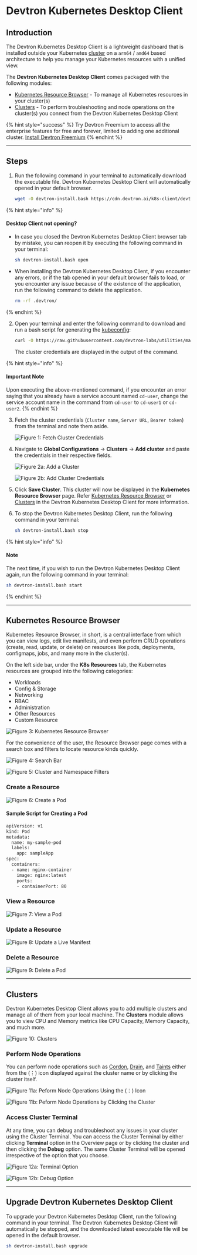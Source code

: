 # Devtron Kubernetes Desktop Client

## Introduction

The Devtron Kubernetes Desktop Client is a lightweight dashboard that is installed outside your Kubernetes [cluster](resources/glossary.md#cluster) on a `arm64` / `amd64` based architecture to help you manage your Kubernetes resources with a unified view.

The **Devtron Kubernetes Desktop Client** comes packaged with the following modules:

* [Kubernetes Resource Browser](install-devtron-kubernetes-client.md#kubernetes-resource-browser) - To manage all Kubernetes resources in your cluster(s)
* [Clusters](install-devtron-kubernetes-client.md#clusters) - To perform troubleshooting and node operations on the cluster(s) you connect from the Devtron Kubernetes Desktop Client

{% hint style="success" %}
Try Devtron Freemium to access all the enterprise features for free and forever, limited to adding one additional cluster. [Install Devtron Freemium](https://license.devtron.ai/dashboard)
{% endhint %}

***

## Steps

1.  Run the following command in your terminal to automatically download the executable file. Devtron Kubernetes Desktop Client will automatically opened in your default browser.

    ```bash
    wget -O devtron-install.bash https://cdn.devtron.ai/k8s-client/devtron-install.bash && [ -f devtron-install.bash ] && sh devtron-install.bash start
    ```

{% hint style="info" %}
#### Desktop Client not opening?

*   In case you closed the Devtron Kubernetes Desktop Client browser tab by mistake, you can reopen it by executing the following command in your terminal:

    ```bash
    sh devtron-install.bash open 
    ```
*   When installing the Devtron Kubernetes Desktop Client, if you encounter any errors, or if the tab opened in your default browser fails to load, or you encounter any issue because of the existence of the application, run the following command to delete the application.

    ```bash
    rm -rf .devtron/ 
    ```
{% endhint %}

2.  Open your terminal and enter the following command to download and run a bash script for generating the [kubeconfig](https://kubernetes.io/docs/tasks/access-application-cluster/configure-access-multiple-clusters/):

    ```bash
    curl -O https://raw.githubusercontent.com/devtron-labs/utilities/main/kubeconfig-exporter/kubernetes_export_sa.sh && bash kubernetes_export_sa.sh cd-user devtroncd
    ```

    The cluster credentials are displayed in the output of the command.

{% hint style="info" %}
#### Important Note

Upon executing the above-mentioned command, if you encounter an error saying that you already have a service account named `cd-user`, change the service account name in the command from `cd-user` to `cd-user1` or `cd-user2`.
{% endhint %}

3.  Fetch the cluster credentials (`Cluster name`, `Server URL`, `Bearer token`) from the terminal and note them aside.

    ![Figure 1: Fetch Cluster Credentials](https://devtron-public-asset.s3.us-east-2.amazonaws.com/images/install-devtron/install+devtron+K8s+client/cluster-credentials.jpg)
4.  Navigate to **Global Configurations** → **Clusters** → **Add cluster** and paste the credentials in their respective fields.

    ![Figure 2a: Add a Cluster](https://devtron-public-asset.s3.us-east-2.amazonaws.com/images/install-devtron/install+devtron+K8s+client/global-configs-clusters.jpg)

    ![Figure 2b: Add Cluster Credentials](https://devtron-public-asset.s3.us-east-2.amazonaws.com/images/install-devtron/install+devtron+K8s+client/adding-cluster.jpg)
5. Click **Save Cluster**. This cluster will now be displayed in the **Kubernetes Resource Browser** page. Refer [Kubernetes Resource Browser](install-devtron-kubernetes-client.md#kubernetes-resource-browser) or [Clusters](install-devtron-kubernetes-client.md#clusters) in the Devtron Kubernetes Desktop Client for more information.
6.  To stop the Devtron Kubernetes Desktop Client, run the following command in your terminal:

    ```bash
    sh devtron-install.bash stop
    ```

{% hint style="info" %}
#### Note

The next time, if you wish to run the Devtron Kubernetes Desktop Client again, run the following command in your terminal:

```bash
sh devtron-install.bash start
```
{% endhint %}

***

## Kubernetes Resource Browser

Kubernetes Resource Browser, in short, is a central interface from which you can view logs, edit live manifests, and even perform CRUD operations (create, read, update, or delete) on resources like pods, deployments, configmaps, jobs, and many more in the cluster(s).

On the left side bar, under the **K8s Resources** tab, the Kubernetes resources are grouped into the following categories:

* Workloads
* Config & Storage
* Networking
* RBAC
* Administration
* Other Resources
* Custom Resource

![Figure 3: Kubernetes Resource Browser](https://devtron-public-asset.s3.us-east-2.amazonaws.com/images/install-devtron/install+devtron+K8s+client/resource-browser.jpg)

For the convenience of the user, the Resource Browser page comes with a search box and filters to locate resource kinds quickly.

![Figure 4: Search Bar](https://devtron-public-asset.s3.us-east-2.amazonaws.com/images/install-devtron/install+devtron+K8s+client/search-bar.jpg)

![Figure 5: Cluster and Namespace Filters](https://devtron-public-asset.s3.us-east-2.amazonaws.com/images/install-devtron/install+devtron+K8s+client/filter-boxes.jpg)

### Create a Resource

![Figure 6: Create a Pod](https://devtron-public-asset.s3.us-east-2.amazonaws.com/images/install-devtron/install+devtron+K8s+client/creating-resource.gif)

#### Sample Script for Creating a Pod

```bash
apiVersion: v1
kind: Pod
metadata:
  name: my-sample-pod
  labels:
    app: sampleApp
spec:
  containers:
  - name: nginx-container
    image: nginx:latest
    ports:
    - containerPort: 80
```

### View a Resource

![Figure 7: View a Pod](https://devtron-public-asset.s3.us-east-2.amazonaws.com/images/install-devtron/install+devtron+K8s+client/viewing-resource.gif)

### Update a Resource

![Figure 8: Update a Live Manifest](https://devtron-public-asset.s3.us-east-2.amazonaws.com/images/install-devtron/install+devtron+K8s+client/updating-resource.gif)

### Delete a Resource

![Figure 9: Delete a Pod](https://devtron-public-asset.s3.us-east-2.amazonaws.com/images/install-devtron/install+devtron+K8s+client/deleting-resource.gif)

***

## Clusters

Devtron Kubernetes Desktop Client allows you to add multiple clusters and manage all of them from your local machine. The **Clusters** module allows you to view CPU and Memory metrics like CPU Capacity, Memory Capacity, and much more.

![Figure 10: Clusters](https://devtron-public-asset.s3.us-east-2.amazonaws.com/images/install-devtron/install+devtron+K8s+client/clusters-metrics.jpg)

### Perform Node Operations

You can perform node operations such as [Cordon](https://kubernetes.io/docs/reference/kubectl/generated/kubectl_cordon/), [Drain](https://kubernetes.io/docs/reference/kubectl/generated/kubectl_drain/), and [Taints](https://kubernetes.io/docs/concepts/scheduling-eviction/taint-and-toleration/) either from the (⋮) icon displayed against the cluster name or by clicking the cluster itself.

![Figure 11a: Peform Node Operations Using the (⋮) Icon](https://devtron-public-asset.s3.us-east-2.amazonaws.com/images/install-devtron/install+devtron+K8s+client/cluster-node-operations.jpg)

![Figure 11b: Peform Node Operations by Clicking the Cluster](https://devtron-public-asset.s3.us-east-2.amazonaws.com/images/install-devtron/install+devtron+K8s+client/cluster-view.jpg)

### Access Cluster Terminal

At any time, you can debug and troubleshoot any issues in your cluster using the Cluster Terminal. You can access the Cluster Terminal by either clicking **Terminal** option in the Overview page or by clicking the cluster and then clicking the **Debug** option. The same Cluster Terminal will be opened irrespective of the option that you choose.

![Figure 12a: Terminal Option](https://devtron-public-asset.s3.us-east-2.amazonaws.com/images/install-devtron/install+devtron+K8s+client/terminal-option.jpg)

![Figure 12b: Debug Option](https://devtron-public-asset.s3.us-east-2.amazonaws.com/images/install-devtron/install+devtron+K8s+client/debug-option.jpg)

***

## Upgrade Devtron Kubernetes Desktop Client

To upgrade your Devtron Kubernetes Desktop Client, run the following command in your terminal. The Devtron Kubernetes Desktop Client will automatically be stopped, and the downloaded latest executable file will be opened in the default browser.

```bash
sh devtron-install.bash upgrade
```
